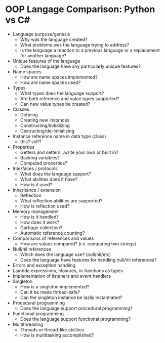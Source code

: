 # OOP Langage Comparison: Python vs C#

* Language purpose/genesis  
	* Why was the language created?  
	* What problems was the language trying to address?
	* Is the language a reaction to a previous language or a replacement for another language?
* Unique features of the language
	* Does the language have any particularly unique features?
* Name spaces
	* How are name spaces implemented?
	* How are name spaces used?
* Types
	* What types does the language support?
	* Are both reference and value types supported?
	* Can new value types be created?
* Classes
	* Defining
	* Creating new instances
	* Constructing/initializing
	* Destructing/de-initializing
* Instance reference name in data type (class)
	* this? self?
* Properties
	* Getters and setters...write your own or built in?
	* Backing variables?
	* Computed properties?
* Interfaces / protocols
	* What does the language support?
	* What abilities does it have?
	* How is it used?
* Inheritance / extension
	* Reflection
	* What reflection abilities are supported?
	* How is reflection used?
* Memory management
	* How is it handled?
	* How does it work?
	* Garbage collection?
	* Automatic reference counting?
* Comparisons of references and values
	* How are values compared? (i.e. comparing two strings)
* Null/nil references
	* Which does the language use? (null/nil/etc)
	* Does the language have features for handling null/nil references?
* Errors and exception handling
* Lambda expressions, closures, or functions as types
* Implementation of listeners and event handlers
* Singleton
	* How is a singleton implemented?
	* Can it be made thread-safe?
	* Can the singleton instance be lazily instantiated?
* Procedural programming
	* Does the language support procedural programming?
* Functional programming
	* Does the language support functional programming?
* Multithreading
	* Threads or thread-like abilities
	* How is multitasking accomplished?
